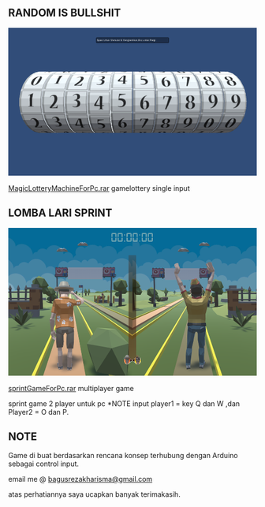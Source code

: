 


## RANDOM IS BULLSHIT

<img src="https://github.com/abe673/portofolioGame/blob/main/lottery.png?raw=true" height="300">

[MagicLotteryMachineForPc.rar](https://drive.google.com/file/d/1JSYZearfJlkCR8DJR1th8YI0c1NKkc7r/view?usp=sharing) gamelottery single input

## LOMBA LARI SPRINT

<img src="https://github.com/abe673/portofolioGame/blob/main/sprintgame.png?raw=true" height="300">

[sprintGameForPc.rar](https://drive.google.com/file/d/1pMEBcGTR22-df0VQXjelT7RjrZ4OrSDO/view?usp=sharing) multiplayer game

sprint game 2 player untuk pc *NOTE input player1 = key Q dan W ,dan Player2 = O dan P.



## NOTE

Game di buat berdasarkan rencana konsep terhubung dengan Arduino sebagai control input.

email me @ [bagusrezakharisma@gmail.com](bagusrezakharisma@gmail.com)

atas perhatiannya saya ucapkan banyak terimakasih.



